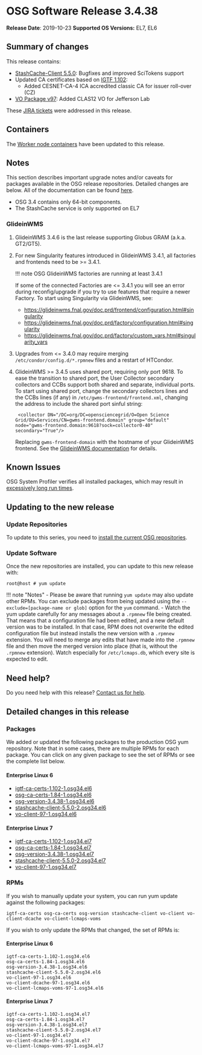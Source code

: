 OSG Software Release 3.4.38
===========================

**Release Date**: 2019-10-23
**Supported OS Versions:** EL7, EL6

Summary of changes
------------------

This release contains:

-   [StashCache-Client 5.5.0](https://github.com/opensciencegrid/StashCache/releases/tag/v5.5.0): Bugfixes and improved SciTokens support
-   Updated CA certificates based on [IGTF 1.102](http://dist.eugridpma.info/distribution/igtf/current/CHANGES):
    -   Added CESNET-CA-4 ICA accredited classic CA for issuer roll-over (CZ)
-   [VO Package v97](https://github.com/opensciencegrid/osg-vo-config/releases/tag/release-97): Added CLAS12 VO for Jefferson Lab

These [JIRA tickets](https://jira.opensciencegrid.org/issues/?jql=project%20%3D%20SOFTWARE%20AND%20fixVersion%20%3D%203.4.38%20ORDER%20BY%20priority%20DESC%2C%20key%20DESC) were addressed in this release.

Containers
----------

The [Worker node containers](/worker-node/using-wn-containers/) have been updated to this release.

Notes
-----

This section describes important upgrade notes and/or caveats for packages available in the OSG release repositories.
Detailed changes are below. All of the documentation can be found [here](/index.md).

-   OSG 3.4 contains only 64-bit components.
-   The StashCache service is only supported on EL7

### GlideinWMS ###

1. GlideinWMS 3.4.6 is the last release supporting Globus GRAM (a.k.a. GT2/GT5).

1. For new Singularity features introduced in GlideinWMS 3.4.1, all factories and frontends need to be >= 3.4.1.

    !!! note
        OSG GlideinWMS factories are running at least 3.4.1

    If some of the connected Factories are <= 3.4.1 you will see an error during reconfig/upgrade if you try to use
    features that require a newer Factory.
    To start using Singularity via GlideinWMS, see:

    - <https://glideinwms.fnal.gov/doc.prd/frontend/configuration.html#singularity>
    - <https://glideinwms.fnal.gov/doc.prd/factory/configuration.html#singularity>
    - <https://glideinwms.fnal.gov/doc.prd/factory/custom_vars.html#singularity_vars>

1. Upgrades from <= 3.4.0 may require merging `/etc/condor/config.d/*.rpmnew` files and a restart of HTCondor.

1. GlideinWMS >= 3.4.5 uses shared port, requiring only port 9618.
   To ease the transition to shared port, the User Collector secondary collectors and CCBs support both shared and
   separate, individual ports.
   To start using shared port, change the secondary collectors lines and the CCBs lines (if any) in
   `/etc/gwms-frontend/frontend.xml`, changing the address to include the shared port sinful string:

        <collector DN="/DC=org/DC=opensciencegrid/O=Open Science Grid/OU=Services/CN=gwms-frontend.domain" group="default" node="gwms-frontend.domain:9618?sock=collector0-40" secondary="True"/>

   Replacing `gwms-frontend-domain` with the hostname of your GlideinWMS frontend.
   See the [GlideinWMS documentation](https://glideinwms.fnal.gov/doc.prd/components/condor.html#collectors ) for details.

Known Issues
------------

OSG System Profiler verifies all installed packages, which may result in
[excessively long run times](https://opensciencegrid.atlassian.net/browse/SOFTWARE-3804).

Updating to the new release
---------------------------


### Update Repositories

To update to this series, you need to [install the current OSG repositories](/common/yum#install-osg-repositories).

### Update Software

Once the new repositories are installed, you can update to this new release with:

``` console
root@host # yum update
```

!!! note "Notes"
    -   Please be aware that running `yum update` may also update other RPMs. You can exclude packages from being updated using the `--exclude=[package-name or glob]` option for the `yum` command.
    -   Watch the yum update carefully for any messages about a `.rpmnew` file being created. That means that a configuration file had been edited, and a new default version was to be installed. In that case, RPM does not overwrite the edited configuration file but instead installs the new version with a `.rpmnew` extension. You will need to merge any edits that have made into the `.rpmnew` file and then move the merged version into place (that is, without the `.rpmnew` extension). Watch especially for `/etc/lcmaps.db`, which every site is expected to edit.

Need help?
----------

Do you need help with this release? [Contact us for help](/common/help).

Detailed changes in this release
--------------------------------

### Packages

We added or updated the following packages to the production OSG yum repository. Note that in some cases, there are multiple RPMs for each package. You can click on any given package to see the set of RPMs or see the complete list below.

#### Enterprise Linux 6

-   [igtf-ca-certs-1.102-1.osg34.el6](https://koji.chtc.wisc.edu/koji/search?match=glob&type=build&terms=igtf-ca-certs-1.102-1.osg34.el6)
-   [osg-ca-certs-1.84-1.osg34.el6](https://koji.chtc.wisc.edu/koji/search?match=glob&type=build&terms=osg-ca-certs-1.84-1.osg34.el6)
-   [osg-version-3.4.38-1.osg34.el6](https://koji.chtc.wisc.edu/koji/search?match=glob&type=build&terms=osg-version-3.4.38-1.osg34.el6)
-   [stashcache-client-5.5.0-2.osg34.el6](https://koji.chtc.wisc.edu/koji/search?match=glob&type=build&terms=stashcache-client-5.5.0-2.osg34.el6)
-   [vo-client-97-1.osg34.el6](https://koji.chtc.wisc.edu/koji/search?match=glob&type=build&terms=vo-client-97-1.osg34.el6)

#### Enterprise Linux 7

-   [igtf-ca-certs-1.102-1.osg34.el7](https://koji.chtc.wisc.edu/koji/search?match=glob&type=build&terms=igtf-ca-certs-1.102-1.osg34.el7)
-   [osg-ca-certs-1.84-1.osg34.el7](https://koji.chtc.wisc.edu/koji/search?match=glob&type=build&terms=osg-ca-certs-1.84-1.osg34.el7)
-   [osg-version-3.4.38-1.osg34.el7](https://koji.chtc.wisc.edu/koji/search?match=glob&type=build&terms=osg-version-3.4.38-1.osg34.el7)
-   [stashcache-client-5.5.0-2.osg34.el7](https://koji.chtc.wisc.edu/koji/search?match=glob&type=build&terms=stashcache-client-5.5.0-2.osg34.el7)
-   [vo-client-97-1.osg34.el7](https://koji.chtc.wisc.edu/koji/search?match=glob&type=build&terms=vo-client-97-1.osg34.el7)

### RPMs

If you wish to manually update your system, you can run yum update against the following packages:

    igtf-ca-certs osg-ca-certs osg-version stashcache-client vo-client vo-client-dcache vo-client-lcmaps-voms

If you wish to only update the RPMs that changed, the set of RPMs is:

#### Enterprise Linux 6

``` file
igtf-ca-certs-1.102-1.osg34.el6
osg-ca-certs-1.84-1.osg34.el6
osg-version-3.4.38-1.osg34.el6
stashcache-client-5.5.0-2.osg34.el6
vo-client-97-1.osg34.el6
vo-client-dcache-97-1.osg34.el6
vo-client-lcmaps-voms-97-1.osg34.el6
```

#### Enterprise Linux 7

``` file
igtf-ca-certs-1.102-1.osg34.el7
osg-ca-certs-1.84-1.osg34.el7
osg-version-3.4.38-1.osg34.el7
stashcache-client-5.5.0-2.osg34.el7
vo-client-97-1.osg34.el7
vo-client-dcache-97-1.osg34.el7
vo-client-lcmaps-voms-97-1.osg34.el7
```

